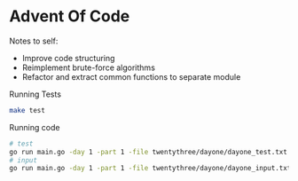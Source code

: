 # Advent Of Code

Notes to self:
- Improve code structuring
- Reimplement brute-force algorithms
- Refactor and extract common functions to separate module

Running Tests
```sh
make test
```

Running code
```sh
# test
go run main.go -day 1 -part 1 -file twentythree/dayone/dayone_test.txt
# input
go run main.go -day 1 -part 1 -file twentythree/dayone/dayone_input.txt
```
